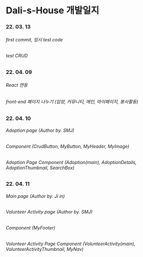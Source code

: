 # Dali-s-House 개발일지

### 22. 03. 13
###### first commit, 임시 test code
###### test CRUD

### 22. 04. 09
###### React 연동
###### front-end 페이지 나누기 (입양, 커뮤니티, 메인, 마이페이지, 봉사활동)

### 22. 04. 10
###### Adoption page (Author by. SMJ)
###### Component (CrudButton, MyButton, MyHeader, MyImage)
###### Adoption Page Component (Adoption(main), AdoptionDetails, AdoptionThumbnail, SearchBox)

### 22. 04. 11
###### Main page (Author by. Ji in)

###### Volunteer Activity page (Author by. SMJ)
###### Component (MyFooter)
###### Volunteer Activity Page Component (VolunteerActivity(main), VolunteerActivityThumbnail, MyNav)